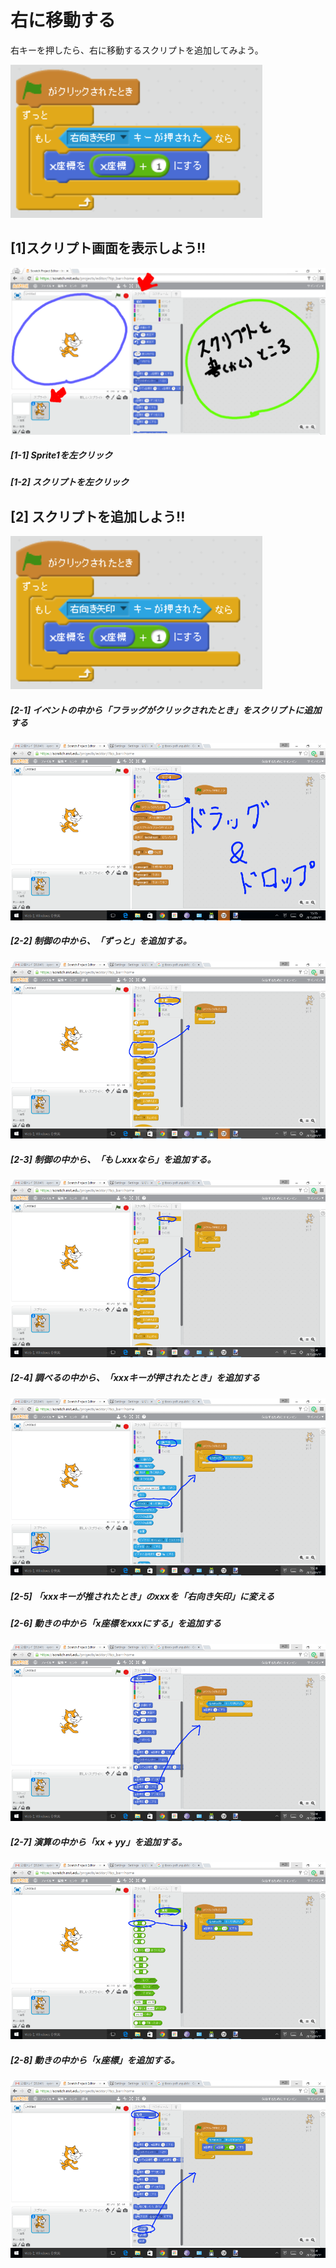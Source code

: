 # 右に移動する

右キーを押したら、右に移動するスクリプトを追加してみよう。

![](move_right.png)


## [1]スクリプト画面を表示しよう!!
![](base001_make_002_a.png)

##### [1-1] Sprite1を左クリック
##### [1-2] スクリプトを左クリック

## [2] スクリプトを追加しよう!!
![](move_right.png)
##### [2-1] イベントの中から「フラッグがクリックされたとき」をスクリプトに追加する
![](base001_make_003_a.png)

##### [2-2] 制御の中から、「ずっと」を追加する。
![](base001_make_003_b.png)

##### [2-3] 制御の中から、「もしxxxなら」を追加する。
![](base001_make_003_c.png)

##### [2-4] 調べるの中から、「xxxキーが押されたとき」を追加する
![](base001_make_003_d.png)

##### [2-5] 「xxxキーが推されたとき」のxxxを「右向き矢印」に変える

##### [2-6] 動きの中から「x座標をxxxにする」を追加する
![](base001_make_003_e.png)

##### [2-7] 演算の中から「xx + yy」を追加する。
![](base001_make_003_f.png)

##### [2-8] 動きの中から「x座標」を追加する。
![](base001_make_003_g.png)

